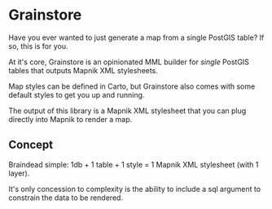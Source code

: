 Grainstore
===========

Have you ever wanted to just generate a map from a single PostGIS table? If so, this is for you.

At it's core, Grainstore is an opinionated MML builder for _single_ PostGIS tables that outputs Mapnik XML stylesheets. 

Map styles can be defined in Carto, but Grainstore also comes with some default styles to get you up and running.

The output of this library is a Mapnik XML stylesheet that you can plug directly into Mapnik to render a map.


Concept
-------

Braindead simple: 1db + 1 table + 1 style =  1 Mapnik XML stylesheet (with 1 layer).

It's only concession to complexity is the ability to include a sql argument to constrain the data to be rendered.

